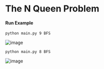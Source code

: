 # The N Queen Problem

#### Run Example

```
python main.py 9 BFS
```
![image](https://user-images.githubusercontent.com/57009004/157873192-d1b2cd5f-3b0b-4c6c-910d-9d221fe07d8f.png)

```
python main.py 8 BFS
```

![image](https://user-images.githubusercontent.com/57009004/157873540-362eb49b-3777-4400-9151-b4be56c54d18.png)